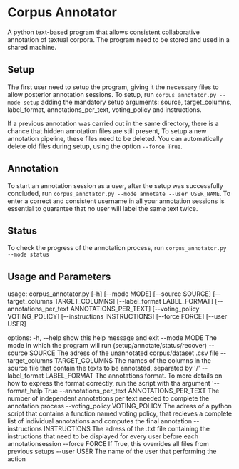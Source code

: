 # Corpus Annotator
A python text-based program that allows consistent collaborative annotation of textual corpora.
The program need to be stored and used in a shared machine.

## Setup

The first user need to setup the program, giving it the necessary files to allow posterior annotation sessions.
To setup, run `corpus_annotator.py --mode setup` adding the mandatory setup arguments: source, target_columns, label_format, annotations_per_text, voting_policy and instructions.

If a previous annotation was carried out in the same directory, there is a chance that hidden annotation files are still present, To setup a new annotation pipeline, these files need to be deleted. You can automatically delete old files during setup, using the option `--force True`.

## Annotation

To start an annotation session as a user, after the setup was successfully concluded, run `corpus_annotator.py --mode annotate --user USER_NAME`. To enter a correct and consistent username in all your annotation sessions is essential to guarantee that no user will label the same text twice.

## Status

To check the progress of the annotation process, run `corpus_annotator.py --mode status`


## Usage and Parameters

usage: corpus_annotator.py [-h] [--mode MODE] [--source SOURCE] [--target_columns TARGET_COLUMNS] [--label_format LABEL_FORMAT]
                           [--annotations_per_text ANNOTATIONS_PER_TEXT] [--voting_policy VOTING_POLICY] [--instructions INSTRUCTIONS]
                           [--force FORCE] [--user USER]

options:
  -h, --help            show this help message and exit
  --mode MODE           The mode in which the program will run (setup/annotate/status/recover)
  --source SOURCE       The adress of the unannotated corpus/dataset .csv file
  --target_columns TARGET_COLUMNS
                        The names of the columns in the source file that contain the texts to be annotated, separated by '/'
  --label_format LABEL_FORMAT
                        The annotations format. To more details on how to express the format correctly, run the script with tha argument '--
                        format_help True
  --annotations_per_text ANNOTATIONS_PER_TEXT
                        The number of independent annotations per text needed to complete the annotation process
  --voting_policy VOTING_POLICY
                        The adress of a python script that contains a function named voting policy, that recieves a complete list of
                        individual annotations and computes the final annotation
  --instructions INSTRUCTIONS
                        The adress of the .txt file containing the instructions that need to be displayed for every user before each
                        annotationsession
  --force FORCE         If True, this overrides all files from previous setups
  --user USER           The name of the user that performing the action

